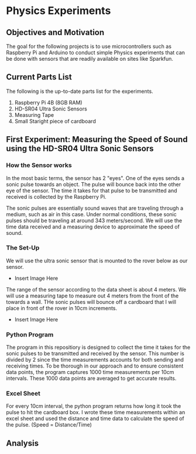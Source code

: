 # Physics Experiments

## Objectives and Motivation
The goal for the following projects is to use microcontrollers such as Raspberry Pi and Arduino to conduct simple Physics experiments that can be done with sensors that are readily available on sites like Sparkfun. 

## Current Parts List 

The following is the up-to-date parts list for the experiments.

1. Raspberry Pi 4B (8GB RAM)
2. HD-SR04 Ultra Sonic Sensors
3. Measuring Tape
4. Small Staright piece of cardboard

## First Experiment: Measuring the Speed of Sound using the HD-SR04 Ultra Sonic Sensors

### How the Sensor works

In the most basic terms, the sensor has 2 "eyes". One of the eyes sends a sonic pulse towards an object. The pulse will bounce back into the other eye of the sensor. The time it takes for that pulse to be transmitted and received is collected by the Raspberry Pi. 

The sonic pulses are essentially sound waves that are traveling through a medium, such as air in this case. Under normal conditions, these sonic pulses should be traveling at around 343 meters/second. We will use the time data received and a measuring device to approximate the speed of sound. 

### The Set-Up

We will use the ultra sonic sensor that is mounted to the rover below as our sensor. 

* Insert Image Here

The range of the sensor according to the data sheet is about 4 meters. We will use a measuring tape to measure out 4 meters from the front of the towards a wall. THe sonic pulses will bounce off a cardboard that I will place in front of the rover in 10cm increments.

* Insert Image Here

### Python Program

The program in this repositiory is designed to collect the time it takes for the sonic pulses to be transmitted and received by the sensor. This number is divided by 2 since the time measurements accounts for both sending and receiving times. To be thorough in our approach and to ensure consistent data points, the program captures 1000 time measurements per 10cm intervals. These 1000 data points are averaged to get accurate results. 

### Excel Sheet

For every 10cm interval, the python program returns how long it took the pulse to hit the cardboard box. I wrote these time measurements within an excel sheet and used the distance and time data to calculate the speed of the pulse. (Speed = Distance/Time)

## Analysis


